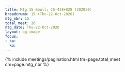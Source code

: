 ```yaml
---
title: Mtg 15 &bull; CS-428+828 (202030)
breadcrumb: 15 (Thu-22-Oct-2020)
mtg_nbr: 15
total_meet: 26
mtg_date: Thu-22-Oct-2020
layout: bg-image
focus:
- ka:
  ku:
---
```

{% include meetings/pagination.html tm=page.total_meet cm=page.mtg_nbr %}